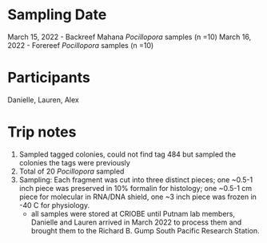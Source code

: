 # Sampling Date
March 15, 2022 - Backreef Mahana *Pocillopora* samples (n =10)
March 16, 2022 - Forereef *Pocillopora* samples (n =10)

# Participants
Danielle, Lauren, Alex

# Trip notes
1. Sampled tagged colonies, could not find tag 484 but sampled the colonies the tags were previously
2. Total of 20 *Pocillopora* sampled
3. Sampling: Each fragment was cut into three distinct pieces; one ~0.5-1 inch piece was preserved in 10% formalin for histology; one ~0.5-1 cm piece for molecular in RNA/DNA shield, one ~3 inch piece was frozen in -40 C for physiology. 
    - all samples were stored at CRIOBE until Putnam lab members, Danielle and Lauren arrived in March 2022 to process them and brought them to the Richard B. Gump South Pacific Research Station.
